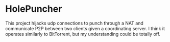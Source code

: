 # HolePuncher

This project hijacks udp connections to punch through a NAT and communicate P2P between two clients given a coordinating server. I think it operates similarly to BitTorrent, but my understanding could be totally off.
